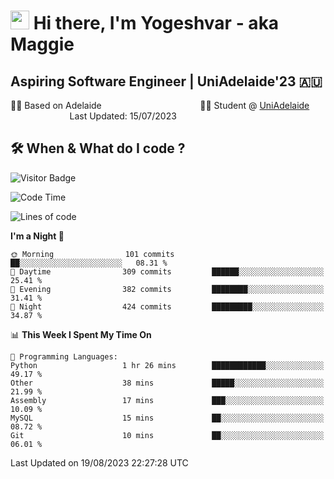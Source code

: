 <h1><img src="https://emojis.slackmojis.com/emojis/images/1531849430/4246/blob-sunglasses.gif?1531849430" width="30"/> Hi there, I'm Yogeshvar - aka Maggie</h1>

## Aspiring Software Engineer | UniAdelaide'23 🇦🇺  
🏂🏻  Based on Adelaide &nbsp;&nbsp;&nbsp;&nbsp;&nbsp;&nbsp;&nbsp;&nbsp;&nbsp;&nbsp;&nbsp;&nbsp;&nbsp;&nbsp;&nbsp;&nbsp;&nbsp;&nbsp;&nbsp;&nbsp;&nbsp;&nbsp;&nbsp;&nbsp;&nbsp;&nbsp;&nbsp;&nbsp;&nbsp;&nbsp;&nbsp;&nbsp;&nbsp;&nbsp;&nbsp;&nbsp;&nbsp;&nbsp;&nbsp;👨‍💻 Student @ [UniAdelaide](https://www.adelaide.edu.au)   &nbsp;&nbsp;&nbsp;&nbsp;&nbsp;&nbsp;&nbsp;&nbsp;&nbsp;&nbsp;&nbsp;&nbsp;&nbsp;&nbsp;&nbsp;&nbsp;&nbsp;&nbsp;&nbsp;&nbsp;&nbsp;&nbsp;&nbsp;&nbsp;Last Updated: 15/07/2023

## 🛠 When & What do I code ?  

![Visitor Badge](https://visitor-badge.feriirawann.repl.co?username=yogeshvar&repo=yogeshvar&label=Visitors&style=plastic&color=%23457BFF&contentType=svg)

<!--START_SECTION:waka-->
![Code Time](http://img.shields.io/badge/Code%20Time-2%2C282%20hrs%2044%20mins-blue)

![Lines of code](https://img.shields.io/badge/From%20Hello%20World%20I%27ve%20Written-4.0%20million%20lines%20of%20code-blue)

**I'm a Night 🦉** 

```text
🌞 Morning                101 commits         ██░░░░░░░░░░░░░░░░░░░░░░░   08.31 % 
🌆 Daytime                309 commits         ██████░░░░░░░░░░░░░░░░░░░   25.41 % 
🌃 Evening                382 commits         ████████░░░░░░░░░░░░░░░░░   31.41 % 
🌙 Night                  424 commits         █████████░░░░░░░░░░░░░░░░   34.87 % 
```


📊 **This Week I Spent My Time On** 

```text
💬 Programming Languages: 
Python                   1 hr 26 mins        ████████████░░░░░░░░░░░░░   49.17 % 
Other                    38 mins             █████░░░░░░░░░░░░░░░░░░░░   21.99 % 
Assembly                 17 mins             ███░░░░░░░░░░░░░░░░░░░░░░   10.09 % 
MySQL                    15 mins             ██░░░░░░░░░░░░░░░░░░░░░░░   08.72 % 
Git                      10 mins             ██░░░░░░░░░░░░░░░░░░░░░░░   06.01 % 
```


 Last Updated on 19/08/2023 22:27:28 UTC
<!--END_SECTION:waka-->
